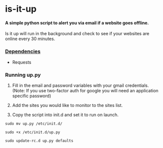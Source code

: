 # is-it-up

#### A simple python script to alert you via email if a website goes offline.

Is it up will run in the background and check to see if your websites are online every 30 minutes.

### [Dependencies](http://xkcd.com/754/)

* Requests

### Running up.py

1. Fill in the email and password variables with your gmail credentials. (Note: If you use two-factor auth for google you will need an application specific password)

2. Add the sites you would like to monitor to the sites list.

3. Copy the script into init.d and set it to run on launch.

`sudo mv up.py /etc/init.d/`

`sudo +x /etc/init.d/up.py` 

`sudo update-rc.d up.py defaults`
